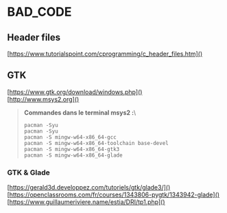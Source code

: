 # BAD_CODE

## Header files

[https://www.tutorialspoint.com/cprogramming/c_header_files.htm]()

## GTK

[https://www.gtk.org/download/windows.php]() \
[http://www.msys2.org]()

>**Commandes dans le terminal msys2 :**\
>
>`pacman -Syu`\
>`pacman -Syu`\
>`pacman -S mingw-w64-x86_64-gcc`\
>`pacman -S mingw-w64-x86_64-toolchain base-devel`\
>`pacman -S mingw-w64-x86_64-gtk3`\
>`pacman -S mingw-w64-x86_64-glade`

### GTK & Glade

[https://gerald3d.developpez.com/tutoriels/gtk/glade3/]()
[https://openclassrooms.com/fr/courses/1343806-pygtk/1343942-glade]()
[https://www.guillaumeriviere.name/estia/DRI/tp1.php]()
